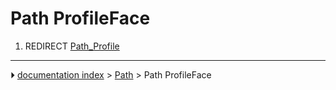 # Path ProfileFace
1.  REDIRECT [Path_Profile](Path_Profile.md)



---
⏵ [documentation index](../README.md) > [Path](Path_Workbench.md) > Path ProfileFace
